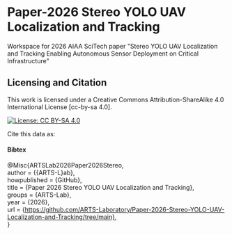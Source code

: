 # Paper-2026 Stereo YOLO UAV Localization and Tracking
Workspace for 2026 AIAA SciTech paper "Stereo YOLO UAV Localization and Tracking Enabling Autonomous Sensor Deployment on Critical Infrastructure"




## Licensing and Citation

This work is licensed under a Creative Commons Attribution-ShareAlike 4.0 International License [cc-by-sa 4.0].

[![License: CC BY-SA 4.0](https://img.shields.io/badge/License-CC_BY--SA_4.0-lightgrey.svg)](https://creativecommons.org/licenses/by-sa/4.0/)


Cite this data as: 

#### Bibtex

@Misc{ARTSLab2026Paper2026Stereo,    
  author = {{ARTS-L}ab},  
  howpublished = {GitHub},  
  title  = {Paper 2026 Stereo YOLO UAV Localization and Tracking},  
  groups = {ARTS-Lab},    
  year = {2026},   
  url    = {https://github.com/ARTS-Laboratory/Paper-2026-Stereo-YOLO-UAV-Localization-and-Tracking/tree/main},   
}




